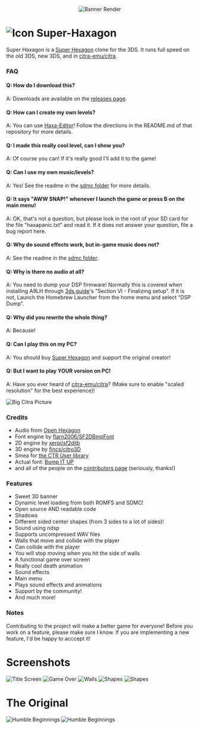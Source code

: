 <p align="center"><img style="text-align:center" src="./media/rendersmall.png" alt="Banner Render" title="Banner Render"/></p>

# ![Icon](./resource/icon.png "Icon") Super-Haxagon

Super Haxagon is a [Super Hexagon](http://superhexagon.com/) clone for the 3DS. It runs full speed on the old 3DS, new 3DS, and in [citra-emu/citra](https://github.com/citra-emu/citra). 

### FAQ

#### Q: How do I download this?
A: Downloads are available on the [releases page](https://github.com/RedInquisitive/Super-Haxagon/releases).

#### Q: How can I create my own levels?
A: You can use [Haxa-Editor](https://github.com/RedInquisitive/Haxa-Editor/tree/master)! Follow the directions in the README.md of that repository for more details.

#### Q: I made this really cool level, can I show you?
A: Of course you can! If it's really good I'll add it to the game!

#### Q: Can I use my own music/levels?
A: Yes! See the readme in the [sdmc folder](https://github.com/RedInquisitive/Super-Haxagon/tree/master/sdmc) for more details.

#### Q: It says "AWW SNAP!" whenever I launch the game or press B on the main menu!
A: OK, that's not a question, but please look in the root of your SD card for the file "haxapanic.txt" and read it. If it does not answer your question, file a bug report here.

#### Q: Why do sound effects work, but in-game music does not?
A: See the readme in the [sdmc folder](https://github.com/RedInquisitive/Super-Haxagon/tree/master/sdmc).

#### Q: Why is there no audio at all?
A: You need to dump your DSP firmware! Normally this is covered when installing A9LH through [3ds.guide](https://3ds.guide/installing-arm9loaderhax#section-vi---finalizing-setup)'s "Section VI - Finalizing setup". If it is not, Launch the Homebrew Launcher from the home menu and select “DSP Dump”.

#### Q: Why did you rewrite the whole thing?
A: Because!

#### Q: Can I play this on my PC?
A: You should buy [Super Hexagon](http://superhexagon.com/) and support the original creator!

#### Q: But I want to play YOUR version on PC!
A: Have you ever heard of [citra-emu/citra](https://github.com/citra-emu/citra)? (Make sure to enable "scaled resolution" for the best experience)!

![Big Citra Picture](./media/haxagon.png "Super Haxagon but in Citra")

### Credits
 * Audio from [Open Hexagon](http://vittorioromeo.info/projects.html)
 * Font engine by [flarn2006/SF2DBmpFont](https://github.com/flarn2006/SF2DBmpFont)
 * 2D engine by [xerpi/sf2dlib](https://github.com/xerpi/sf2dlib)
 * 3D engine by [fincs/citro3D](https://github.com/fincs/citro3d)
 * Smea for [the CTR User library](https://github.com/smealum/ctrulib)
 * Actual font: [Bump IT UP](http://fontstruct.com/fontstructions/show/155156/bump_it_up)
 * and all of the people on the [contributors page](https://github.com/RedInquisitive/Super-Haxagon/graphs/contributors) (seriously, thanks!)

### Features

 * Sweet 3D banner
 * Dynamic level loading from both ROMFS and SDMC!
 * Open source AND readable code
 * Shadows
 * Different sided center shapes (from 3 sides to a lot of sides)!
 * Sound using ndsp
  * Supports uncompressed WAV files
 * Walls that move and collide with the player
  * Can collide with the player
  * You will stop moving when you hit the side of walls
 * A functional game over screen
  * Really cool death animation
  * Sound effects
 * Main menu
  * Plays sound effects and animations
 * Support by the community!
 * And much more!
 
 ### Notes

Contributing to the project will make a better game for everyone! Before you work on a feature, please make sure I know. If you are implementing a new feature, I'd be happy to acccept it! 

# Screenshots

![Title Screen](./media/testmenu_20161225_2335_00002.png "One of the many modes")
![Game Over](./media/testmenu_20161225_2348_00000.png "Game over! Go! Game over! Go!")
![Walls](./media/testmenu_20161225_2336_00003.png "The walls move twoards you!")
![Shapes](./media/testmenu_20161225_2337_00006.png "All shapes and sizes!")
![Shapes](./media/testmenu_20161225_2340_00011.png "Super Pentagon?")

# The Original

![Humble Beginnings](./media/scr_2_MERGED.png "Humble Arrow")
![Humble Beginnings](./media/scr_1_MERGED.png "The First Test")
